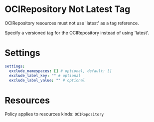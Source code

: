 # OCIRepository Not Latest Tag

OCIRepository resources must not use 'latest' as a tag reference.

Specify a versioned tag for the OCIRepository instead of using 'latest'.

# Settings

```yaml
settings:
  exclude_namespaces: [] # optional, default: []
  exclude_label_key: "" # optional
  exclude_label_value: "" # optional
```

# Resources

Policy applies to resources kinds:
`OCIRepository`
